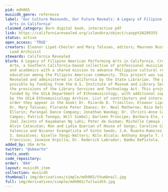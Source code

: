 ```yaml
---
pid: mdh065
musicdh_genre: reference
label: 'Our Culture Resounds, Our Future Reveals: A Legacy of Filipino American Performing
  Arts in California'
claimed_category: Born digital book, interactive pdf
link: https://californiarevealed.org/islandora/object/cavpp%3A209355
status: active
open_access: 'TRUE'
creators: Eleanor Lipat-Chesler and Mary Talusan, editors; Maureen Russell, Project
  Lead Archivist
stewards: California Revealed
blurb: A Legacy of Filipino American Performing Arts in California. Created by Ube
  Arte, a Southern California-based collective of professional musicians, dancers,
  and academics with a shared mission to advance Philippine cultural research and
  education among the Pilipinx American community. This project was supported by California
  Revealed and administered in California by the State Librarian. The program is made
  possible by funding from the U.S. Institute of Museum and Library Services under
  the provisions of the Library Services and Technology Act. This project was also
  funded by the UCLA Department of Ethnomusicology, with additional support provided
  by the UCLA Ethnomusicology Archive. List of contributors and interviewees (in the
  order they appear in the book) Dr. Ricardo D. Trimillos; Eleanor Lipat-Chesler;
  Dr. Mary Talusan; Florante Peter Ibanez; Dr. Neal Matherne; Nico Delmundo; Dr. Bernard
  Ellorin; Parangal Dance Company; Jonathan Wandag; Dr. Christi-Anne Castro; Marlo
  Campos; Patrick Tanega; Will Simbol; Darleen Principe; Barbara Ele, Ave Jacinto,
  Joel Jacinto of Kayamanan Ng Lahi; Peter de Guzman; Michelle Camaya Julian; Guro
  Alvin Catacutan; Ron and Lydia Querian of House of Gongs; Caroline Cabading; Diane
  Valencia and Nicanor Evangelista of Ginto Seeds; J.A. Ruanto-Ramirez; Dr. Theodore
  S. Gonzalves; Giselle Töngi-Walters; Nilo Alcala; Anthony Angelo T. &quot;Gelo&quot;
  Francisco; Jasmine Orpilla; Dr. Roderick Labrador; Bambu DePistola.
added_by: Ube Arte
twitter: "@ubearte"
tools_used:
code_repository:
order: '064'
layout: musicdh_item
collection: musicdh
thumbnail: img/derivatives/simple/mdh065/thumbnail.jpg
full: img/derivatives/simple/mdh065/fullwidth.jpg
---
```

